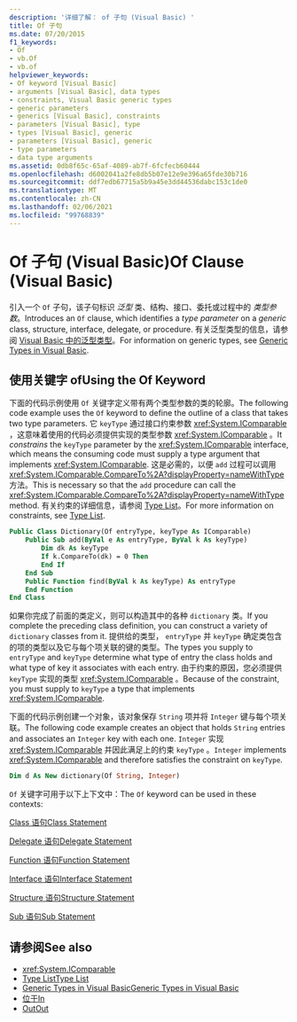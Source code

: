```yaml
---
description: '详细了解： of 子句 (Visual Basic) '
title: Of 子句
ms.date: 07/20/2015
f1_keywords:
- Of
- vb.Of
- vb.of
helpviewer_keywords:
- Of keyword [Visual Basic]
- arguments [Visual Basic], data types
- constraints, Visual Basic generic types
- generic parameters
- generics [Visual Basic], constraints
- parameters [Visual Basic], type
- types [Visual Basic], generic
- parameters [Visual Basic], generic
- type parameters
- data type arguments
ms.assetid: 0db8f65c-65af-4089-ab7f-6fcfecb60444
ms.openlocfilehash: d6002041a2fe8db5b07e12e9e396a65fde30b716
ms.sourcegitcommit: ddf7edb67715a5b9a45e3dd44536dabc153c1de0
ms.translationtype: MT
ms.contentlocale: zh-CN
ms.lasthandoff: 02/06/2021
ms.locfileid: "99768839"
---
```

# <a name="of-clause-visual-basic"></a><span data-ttu-id="89714-103">Of 子句 (Visual Basic)</span><span class="sxs-lookup"><span data-stu-id="89714-103">Of Clause (Visual Basic)</span></span>

<span data-ttu-id="89714-104">引入一个 `Of` 子句，该子句标识 *泛型* 类、结构、接口、委托或过程中的 *类型参数*。</span><span class="sxs-lookup"><span data-stu-id="89714-104">Introduces an `Of` clause, which identifies a *type parameter* on a *generic* class, structure, interface, delegate, or procedure.</span></span> <span data-ttu-id="89714-105">有关泛型类型的信息，请参阅 [Visual Basic 中的泛型类型](../../programming-guide/language-features/data-types/generic-types.md)。</span><span class="sxs-lookup"><span data-stu-id="89714-105">For information on generic types, see [Generic Types in Visual Basic](../../programming-guide/language-features/data-types/generic-types.md).</span></span>  
  
## <a name="using-the-of-keyword"></a><span data-ttu-id="89714-106">使用关键字 of</span><span class="sxs-lookup"><span data-stu-id="89714-106">Using the Of Keyword</span></span>  

 <span data-ttu-id="89714-107">下面的代码示例使用 `Of` 关键字定义带有两个类型参数的类的轮廓。</span><span class="sxs-lookup"><span data-stu-id="89714-107">The following code example uses the `Of` keyword to define the outline of a class that takes two type parameters.</span></span> <span data-ttu-id="89714-108">它 `keyType` 通过接口约束参数 <xref:System.IComparable> ，这意味着使用的代码必须提供实现的类型参数 <xref:System.IComparable> 。</span><span class="sxs-lookup"><span data-stu-id="89714-108">It *constrains* the `keyType` parameter by the <xref:System.IComparable> interface, which means the consuming code must supply a type argument that implements <xref:System.IComparable>.</span></span> <span data-ttu-id="89714-109">这是必需的，以便 `add` 过程可以调用 <xref:System.IComparable.CompareTo%2A?displayProperty=nameWithType> 方法。</span><span class="sxs-lookup"><span data-stu-id="89714-109">This is necessary so that the `add` procedure can call the <xref:System.IComparable.CompareTo%2A?displayProperty=nameWithType> method.</span></span> <span data-ttu-id="89714-110">有关约束的详细信息，请参阅 [Type List](type-list.md)。</span><span class="sxs-lookup"><span data-stu-id="89714-110">For more information on constraints, see [Type List](type-list.md).</span></span>  
  
```vb  
Public Class Dictionary(Of entryType, keyType As IComparable)  
    Public Sub add(ByVal e As entryType, ByVal k As keyType)  
        Dim dk As keyType  
        If k.CompareTo(dk) = 0 Then  
        End If  
    End Sub  
    Public Function find(ByVal k As keyType) As entryType  
    End Function  
End Class  
```  
  
 <span data-ttu-id="89714-111">如果你完成了前面的类定义，则可以构造其中的各种 `dictionary` 类。</span><span class="sxs-lookup"><span data-stu-id="89714-111">If you complete the preceding class definition, you can construct a variety of `dictionary` classes from it.</span></span> <span data-ttu-id="89714-112">提供给的类型， `entryType` 并 `keyType` 确定类包含的项的类型以及它与每个项关联的键的类型。</span><span class="sxs-lookup"><span data-stu-id="89714-112">The types you supply to `entryType` and `keyType` determine what type of entry the class holds and what type of key it associates with each entry.</span></span> <span data-ttu-id="89714-113">由于约束的原因，您必须提供 `keyType` 实现的类型 <xref:System.IComparable> 。</span><span class="sxs-lookup"><span data-stu-id="89714-113">Because of the constraint, you must supply to `keyType` a type that implements <xref:System.IComparable>.</span></span>  
  
 <span data-ttu-id="89714-114">下面的代码示例创建一个对象，该对象保存 `String` 项并将 `Integer` 键与每个项关联。</span><span class="sxs-lookup"><span data-stu-id="89714-114">The following code example creates an object that holds `String` entries and associates an `Integer` key with each one.</span></span> <span data-ttu-id="89714-115">`Integer` 实现 <xref:System.IComparable> 并因此满足上的约束 `keyType` 。</span><span class="sxs-lookup"><span data-stu-id="89714-115">`Integer` implements <xref:System.IComparable> and therefore satisfies the constraint on `keyType`.</span></span>  
  
```vb  
Dim d As New dictionary(Of String, Integer)  
```  
  
 <span data-ttu-id="89714-116">`Of` 关键字可用于以下上下文中：</span><span class="sxs-lookup"><span data-stu-id="89714-116">The `Of` keyword can be used in these contexts:</span></span>  
  
 [<span data-ttu-id="89714-117">Class 语句</span><span class="sxs-lookup"><span data-stu-id="89714-117">Class Statement</span></span>](class-statement.md)  
  
 [<span data-ttu-id="89714-118">Delegate 语句</span><span class="sxs-lookup"><span data-stu-id="89714-118">Delegate Statement</span></span>](delegate-statement.md)  
  
 [<span data-ttu-id="89714-119">Function 语句</span><span class="sxs-lookup"><span data-stu-id="89714-119">Function Statement</span></span>](function-statement.md)  
  
 [<span data-ttu-id="89714-120">Interface 语句</span><span class="sxs-lookup"><span data-stu-id="89714-120">Interface Statement</span></span>](interface-statement.md)  
  
 [<span data-ttu-id="89714-121">Structure 语句</span><span class="sxs-lookup"><span data-stu-id="89714-121">Structure Statement</span></span>](structure-statement.md)  
  
 [<span data-ttu-id="89714-122">Sub 语句</span><span class="sxs-lookup"><span data-stu-id="89714-122">Sub Statement</span></span>](sub-statement.md)  
  
## <a name="see-also"></a><span data-ttu-id="89714-123">请参阅</span><span class="sxs-lookup"><span data-stu-id="89714-123">See also</span></span>

- <xref:System.IComparable>
- [<span data-ttu-id="89714-124">Type List</span><span class="sxs-lookup"><span data-stu-id="89714-124">Type List</span></span>](type-list.md)
- [<span data-ttu-id="89714-125">Generic Types in Visual Basic</span><span class="sxs-lookup"><span data-stu-id="89714-125">Generic Types in Visual Basic</span></span>](../../programming-guide/language-features/data-types/generic-types.md)
- [<span data-ttu-id="89714-126">位于</span><span class="sxs-lookup"><span data-stu-id="89714-126">In</span></span>](../modifiers/in-generic-modifier.md)
- [<span data-ttu-id="89714-127">Out</span><span class="sxs-lookup"><span data-stu-id="89714-127">Out</span></span>](../modifiers/out-generic-modifier.md)
